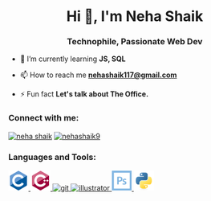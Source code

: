 <h1 align="center">Hi 👋, I'm Neha Shaik</h1>
<h3 align="center">Technophile, Passionate Web Dev</h3>

- 🌱 I’m currently learning **JS, SQL**

- 📫 How to reach me **nehashaik117@gmail.com**

- ⚡ Fun fact **Let's talk about The Office.**

<h3 align="left">Connect with me:</h3>
<p align="left">
<a href="https://linkedin.com/in/neha shaik" target="blank"><img align="center" src="https://raw.githubusercontent.com/rahuldkjain/github-profile-readme-generator/master/src/images/icons/Social/linked-in-alt.svg" alt="neha shaik" height="30" width="40" /></a>
<a href="https://www.codechef.com/users/nehashaik9" target="blank"><img align="center" src="https://cdn.jsdelivr.net/npm/simple-icons@3.1.0/icons/codechef.svg" alt="nehashaik9" height="30" width="40" /></a>
</p>

<h3 align="left">Languages and Tools:</h3>
<p align="left"> <a href="https://www.cprogramming.com/" target="_blank"> <img src="https://raw.githubusercontent.com/devicons/devicon/master/icons/c/c-original.svg" alt="c" width="40" height="40"/> </a> <a href="https://www.w3schools.com/cpp/" target="_blank"> <img src="https://raw.githubusercontent.com/devicons/devicon/master/icons/cplusplus/cplusplus-original.svg" alt="cplusplus" width="40" height="40"/> </a> <a href="https://git-scm.com/" target="_blank"> <img src="https://www.vectorlogo.zone/logos/git-scm/git-scm-icon.svg" alt="git" width="40" height="40"/> </a> <a href="https://www.adobe.com/in/products/illustrator.html" target="_blank"> <img src="https://www.vectorlogo.zone/logos/adobe_illustrator/adobe_illustrator-icon.svg" alt="illustrator" width="40" height="40"/> </a> <a href="https://www.photoshop.com/en" target="_blank"> <img src="https://raw.githubusercontent.com/devicons/devicon/master/icons/photoshop/photoshop-line.svg" alt="photoshop" width="40" height="40"/> </a> <a href="https://www.python.org" target="_blank"> <img src="https://raw.githubusercontent.com/devicons/devicon/master/icons/python/python-original.svg" alt="python" width="40" height="40"/> </a> </p>

